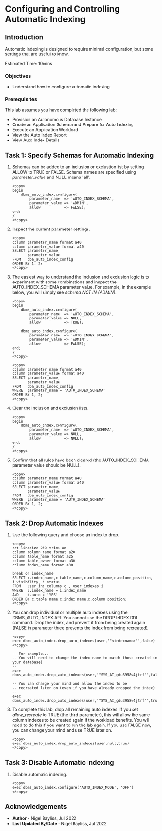 # Configuring and Controlling Automatic Indexing

## Introduction

Automatic indexing is designed to require minimal configuration, but some settings that are useful to know.

Estimated Time: 10mins

### Objectives
- Understand how to configure automatic indexing.

### Prerequisites
This lab assumes you have completed the following lab:

- Provision an Autonomous Database Instance
- Create an Application Schema and Prepare for Auto Indexing
- Execute an Application Workload
- View the Auto Index Report
- View Auto Index Details

## Task 1: Specify Schemas for Automatic Indexing

1. Schemas can be added to an inclusion or exclustion list by setting ALLOW to TRUE or FALSE. Schema names are specified using _parameter\_value_ and NULL means 'all'.
	
	```
    <copy>
    begin
        dbms_auto_index.configure(
            parameter_name  => 'AUTO_INDEX_SCHEMA', 
            parameter_value => 'ADMIN',
            allow           => FALSE);
    end;
    /
    </copy>
	```

2. Inspect the current parameter settings.

    ```
    <copy>
    column parameter_name format a40
    column parameter_value format a40
    SELECT parameter_name, 
           parameter_value 
    FROM   dba_auto_index_config 
    ORDER BY 1, 2;
    </copy>
    ```

3. The easiest way to understand the inclusion and exclusion logic is to experiment with some combinations and inspect the AUTO\_INDEX\_SCHEMA parameter value. For example, in the example below, you will simply see _schema NOT IN (ADMIN)_.

	```
    <copy>
    begin
        dbms_auto_index.configure(
            parameter_name  => 'AUTO_INDEX_SCHEMA', 
            parameter_value => NULL,
            allow           => TRUE);

        dbms_auto_index.configure(
            parameter_name  => 'AUTO_INDEX_SCHEMA', 
            parameter_value => 'ADMIN',
            allow           => FALSE);
    end;
    /
    </copy>
	```

    ```
    <copy>
    column parameter_name format a40
    column parameter_value format a40
    SELECT parameter_name, 
           parameter_value 
    FROM   dba_auto_index_config 
    WHERE  parameter_name = 'AUTO_INDEX_SCHEMA'
    ORDER BY 1, 2;
    </copy>
    ```

4. Clear the inclusion and exclusion lists.

	```
    <copy>
    begin
        dbms_auto_index.configure(
            parameter_name  => 'AUTO_INDEX_SCHEMA', 
            parameter_value => NULL,
            allow           => NULL);
    end;
    /
    </copy>
	```

5. Confirm that all rules have been cleared (the AUTO_INDEX_SCHEMA parameter value should be NULL).

    ```
    <copy>
    column parameter_name format a40
    column parameter_value format a40
    SELECT parameter_name, 
           parameter_value 
    FROM   dba_auto_index_config 
    WHERE  parameter_name = 'AUTO_INDEX_SCHEMA'
    ORDER BY 1, 2;
    </copy>
    ```

## Task 2: Drop Automatic Indexes

1. Use the following query and choose an index to drop.
	
    ````
    <copy>
    set linesize 250 trims on
    column column_name format a20
    column table_name format a25
    column table_owner format a30
    column index_name format a30

    break on index_name
    SELECT c.index_name,c.table_name,c.column_name,c.column_position, i.visibility, i.status
    FROM   user_ind_columns c , user_indexes i
    WHERE  c.index_name = i.index_name
    AND    i.auto = 'YES'
    ORDER BY c.table_name,c.index_name,c.column_position;
    </copy>
    ````

2.  You can drop individual or multiple auto indexes using the DBMS\_AUTO\_INDEX API. You cannot use the DROP INDEX DDL command. Drop the index, and prevent it from being created again (FALSE in parameter three prevents the index from being recreated).

	```
	<copy>
	exec dbms_auto_index.drop_auto_indexes(user,'"<indexname>"',false)
	</copy>
	```

	```
    -- For example...
    -- You will need to change the index name to match those created in your database)
    --
	exec dbms_auto_index.drop_auto_indexes(user,'"SYS_AI_gdu3958w4jtrf"',false)

    -- You can change your mind and allow the index to be 
    -- recreated later on (even if you have already dropped the index)
    --
	exec dbms_auto_index.drop_auto_indexes(user,'"SYS_AI_gdu3958w4jtrf"',true)
	```

2. To complete this lab, drop all remaining auto indexes. If you set _allow\_recreate_ to TRUE (the third parameter), this will allow the same column indexes to be created again if the workload benefits. You will need to do this if you want to run the lab again. If you use FALSE now, you can change your mind and use TRUE later on.

	```
	<copy>
	exec dbms_auto_index.drop_auto_indexes(user,null,true)
	</copy>
	```

## Task 3: Disable Automatic Indexing

1. Disable automatic indexing.
	
	```
	<copy>
	exec dbms_auto_index.configure('AUTO_INDEX_MODE', 'OFF')
	</copy>
	```    	

## Acknowledgements
* **Author** - Nigel Bayliss, Jul 2022
* **Last Updated By/Date** - Nigel Bayliss, Jul 2022
